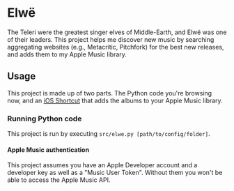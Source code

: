 # Elwë
The Teleri were the greatest singer elves of Middle-Earth, and Elwë was one of
their leaders. This project helps me discover new music by searching aggregating
websites (e.g., Metacritic, Pitchfork) for the best new releases, and adds them
to my Apple Music library.

## Usage
This project is made up of two parts. The Python code you're browsing now, and
an [iOS Shortcut](https://www.icloud.com/shortcuts/475ea8fd1cee4a149b31fe471aa0e3f4)
that adds the albums to your Apple Music library.

### Running Python code
This project is run by executing `src/elwe.py [path/to/config/folder]`.

#### Apple Music authentication
This project assumes you have an Apple Developer account and a developer key as
well as a "Music User Token". Without them you won't be able to access the Apple
Music API.
